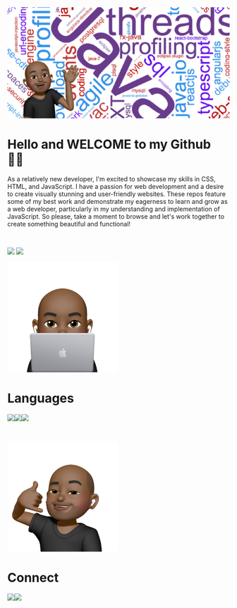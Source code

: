 <img src="Banner.png"/>

# Hello and **WELCOME** to my **Github** 👋🏾

As a relatively new developer, I'm excited to showcase my skills in CSS, HTML, and JavaScript. I have a passion for web development and a desire to create visually stunning and user-friendly websites. These repos feature some of my best work and demonstrate my eagerness to learn and grow as a web developer, particularly in my understanding and implementation of JavaScript. So please, take a moment to browse and let's work together to create something beautiful and functional!

<br>

<p> 
<img  width="47%" src="https://github-readme-stats.vercel.app/api?username=bobbe86&show_icons=true&theme=dark#gh-dark-mode-only" />
<img  width="42%" src="https://github-readme-stats.vercel.app/api/top-langs/?username=bobbe86&layout=compact"/>
</p>


<p>
<img width="250" src="MemojiLaptop.png"/>

# Languages

<img align="left" src="https://img.shields.io/badge/css3-%231572B6.svg?style=for-the-badge&logo=css3&logoColor=white"/>
<img align="left" src="https://img.shields.io/badge/javascript-%23323330.svg?style=for-the-badge&logo=javascript&logoColor=%23F7DF1E" />
<img align="left" src="https://img.shields.io/badge/html5-%23E34F26.svg?style=for-the-badge&logo=html5&logoColor=white" />
<br>
</p>

<br>



<p>
<img width="250" src="MemojiCall.png" />

<br>

# Connect

<img align="left" src="https://img.shields.io/badge/linkedin-%230077B5.svg?style=for-the-badge&logo=linkedin&logoColor=white" />
<img align="left" src="https://img.shields.io/badge/Freecodecamp-%23123.svg?&style=for-the-badge&logo=freecodecamp&logoColor=green" />
</p>
